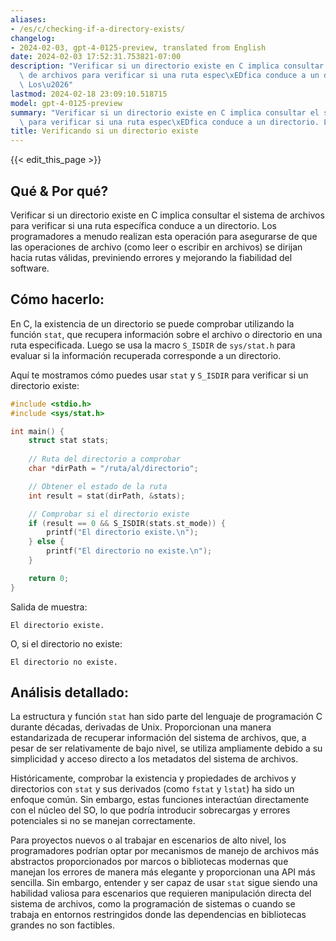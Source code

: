 ```yaml
---
aliases:
- /es/c/checking-if-a-directory-exists/
changelog:
- 2024-02-03, gpt-4-0125-preview, translated from English
date: 2024-02-03 17:52:31.753821-07:00
description: "Verificar si un directorio existe en C implica consultar el sistema\
  \ de archivos para verificar si una ruta espec\xEDfica conduce a un directorio.\
  \ Los\u2026"
lastmod: 2024-02-18 23:09:10.518715
model: gpt-4-0125-preview
summary: "Verificar si un directorio existe en C implica consultar el sistema de archivos\
  \ para verificar si una ruta espec\xEDfica conduce a un directorio. Los\u2026"
title: Verificando si un directorio existe
---
```


{{< edit_this_page >}}

## Qué & Por qué?

Verificar si un directorio existe en C implica consultar el sistema de archivos para verificar si una ruta específica conduce a un directorio. Los programadores a menudo realizan esta operación para asegurarse de que las operaciones de archivo (como leer o escribir en archivos) se dirijan hacia rutas válidas, previniendo errores y mejorando la fiabilidad del software.

## Cómo hacerlo:

En C, la existencia de un directorio se puede comprobar utilizando la función `stat`, que recupera información sobre el archivo o directorio en una ruta especificada. Luego se usa la macro `S_ISDIR` de `sys/stat.h` para evaluar si la información recuperada corresponde a un directorio.

Aquí te mostramos cómo puedes usar `stat` y `S_ISDIR` para verificar si un directorio existe:

```c
#include <stdio.h>
#include <sys/stat.h>

int main() {
    struct stat stats;
    
    // Ruta del directorio a comprobar
    char *dirPath = "/ruta/al/directorio";

    // Obtener el estado de la ruta
    int result = stat(dirPath, &stats);

    // Comprobar si el directorio existe
    if (result == 0 && S_ISDIR(stats.st_mode)) {
        printf("El directorio existe.\n");
    } else {
        printf("El directorio no existe.\n");
    }

    return 0;
}
```

Salida de muestra:
```
El directorio existe.
```

O, si el directorio no existe:
```
El directorio no existe.
```

## Análisis detallado:

La estructura y función `stat` han sido parte del lenguaje de programación C durante décadas, derivadas de Unix. Proporcionan una manera estandarizada de recuperar información del sistema de archivos, que, a pesar de ser relativamente de bajo nivel, se utiliza ampliamente debido a su simplicidad y acceso directo a los metadatos del sistema de archivos.

Históricamente, comprobar la existencia y propiedades de archivos y directorios con `stat` y sus derivados (como `fstat` y `lstat`) ha sido un enfoque común. Sin embargo, estas funciones interactúan directamente con el núcleo del SO, lo que podría introducir sobrecargas y errores potenciales si no se manejan correctamente.

Para proyectos nuevos o al trabajar en escenarios de alto nivel, los programadores podrían optar por mecanismos de manejo de archivos más abstractos proporcionados por marcos o bibliotecas modernas que manejan los errores de manera más elegante y proporcionan una API más sencilla. Sin embargo, entender y ser capaz de usar `stat` sigue siendo una habilidad valiosa para escenarios que requieren manipulación directa del sistema de archivos, como la programación de sistemas o cuando se trabaja en entornos restringidos donde las dependencias en bibliotecas grandes no son factibles.
